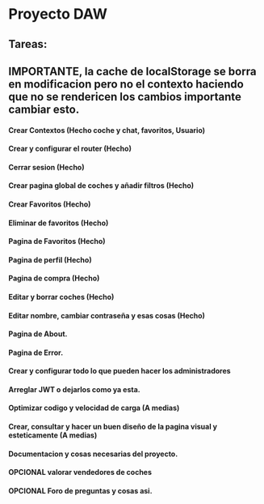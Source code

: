 # Proyecto DAW
## Tareas:

## IMPORTANTE, la cache de localStorage se borra en modificacion pero no el contexto haciendo que no se rendericen los cambios importante cambiar esto.

#### Crear Contextos (Hecho coche y chat, favoritos, Usuario)
#### Crear y configurar el router (Hecho)
#### Cerrar sesion (Hecho)
#### Crear pagina global de coches y añadir filtros (Hecho)
#### Crear Favoritos (Hecho)
#### Eliminar de favoritos (Hecho)
#### Pagina de Favoritos (Hecho)
#### Pagina de perfil (Hecho)
#### Pagina de compra (Hecho)
#### Editar y borrar coches (Hecho)
#### Editar nombre, cambiar contraseña y esas cosas (Hecho)
#### Pagina de About. 
#### Pagina de Error.
#### Crear y configurar todo lo que pueden hacer los administradores
#### Arreglar JWT o dejarlos como ya esta. 
#### Optimizar codigo y velocidad de carga (A medias)
#### Crear, consultar y hacer un buen diseño de la pagina visual y esteticamente (A medias)
#### Documentacion y cosas necesarias del proyecto.

#### OPCIONAL valorar vendedores de coches
#### OPCIONAL Foro de preguntas y cosas asi.